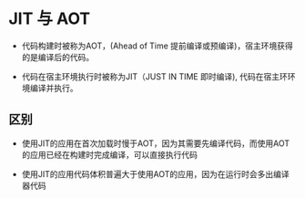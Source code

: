 # JIT 与 AOT


* 代码构建时被称为AOT，(Ahead of Time 提前编译或预编译)，宿主环境获得的是编译后的代码。

* 代码在宿主环境执行时被称为JIT（JUST IN TIME 即时编译), 代码在宿主环环境编译并执行。

## 区别

* 使用JIT的应用在首次加载时慢于AOT，因为其需要先编译代码，而使用AOT的应用已经在构建时完成编译，可以直接执行代码

* 使用JIT的应用代码体积普遍大于使用AOT的应用，因为在运行时会多出编译器代码

